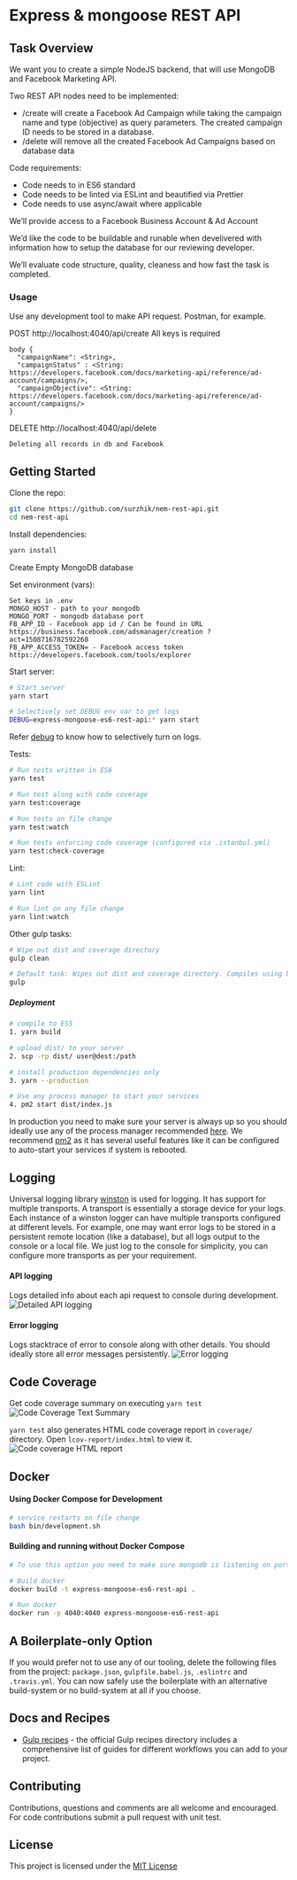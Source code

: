 # Express & mongoose REST API

## Task Overview

We want you to create a simple NodeJS backend, that will use MongoDB and Facebook Marketing API.

Two REST API nodes need to be implemented:

- /create will create a Facebook Ad Campaign while taking the campaign name and type (objective) as query parameters. The created campaign ID needs to be stored in a database.
- /delete will remove all the created Facebook Ad Campaigns based on database data

Code requirements:
- Code needs to in ES6 standard
- Code needs to be linted via ESLint and beautified via Prettier
- Code needs to use async/await where applicable

We’ll provide access to a Facebook Business Account & Ad Account

We’d like the code to be buildable and runable when develivered with information how to setup the database for our reviewing developer.

We’ll evaluate code structure, quality, cleaness and how fast the task is completed.

### Usage

Use any development tool to make API request. Postman, for example.

POST http://localhost:4040/api/create
All keys is required
```
body {
  "campaignName": <String>,
  "campaignStatus" : <String: https://developers.facebook.com/docs/marketing-api/reference/ad-account/campaigns/>,
  "campaignObjective": <String: https://developers.facebook.com/docs/marketing-api/reference/ad-account/campaigns/>
}
```

DELETE http://localhost:4040/api/delete
```
Deleting all records in db and Facebook
```

## Getting Started

Clone the repo:
```sh
git clone https://github.com/surzhik/nem-rest-api.git
cd nem-rest-api
```
Install dependencies:
```sh
yarn install
```
Create Empty MongoDB database

Set environment (vars):
```
Set keys in .env
MONGO_HOST - path to your mongodb
MONGO_PORT - mongodb database port 
FB_APP_ID - Facebook app id / Can be found in URL https://business.facebook.com/adsmanager/creation ?act=1508716782592268
FB_APP_ACCESS_TOKEN= - Facebook access token https://developers.facebook.com/tools/explorer

```

Start server:
```sh
# Start server
yarn start

# Selectively set DEBUG env var to get logs
DEBUG=express-mongoose-es6-rest-api:* yarn start
```
Refer [debug](https://www.npmjs.com/package/debug) to know how to selectively turn on logs.


Tests:
```sh
# Run tests written in ES6 
yarn test

# Run test along with code coverage
yarn test:coverage

# Run tests on file change
yarn test:watch

# Run tests enforcing code coverage (configured via .istanbul.yml)
yarn test:check-coverage
```

Lint:
```sh
# Lint code with ESLint
yarn lint

# Run lint on any file change
yarn lint:watch
```

Other gulp tasks:
```sh
# Wipe out dist and coverage directory
gulp clean

# Default task: Wipes out dist and coverage directory. Compiles using babel.
gulp
```

##### Deployment

```sh
# compile to ES5
1. yarn build

# upload dist/ to your server
2. scp -rp dist/ user@dest:/path

# install production dependencies only
3. yarn --production

# Use any process manager to start your services
4. pm2 start dist/index.js
```

In production you need to make sure your server is always up so you should ideally use any of the process manager recommended [here](http://expressjs.com/en/advanced/pm.html).
We recommend [pm2](http://pm2.keymetrics.io/) as it has several useful features like it can be configured to auto-start your services if system is rebooted.

## Logging

Universal logging library [winston](https://www.npmjs.com/package/winston) is used for logging. It has support for multiple transports.  A transport is essentially a storage device for your logs. Each instance of a winston logger can have multiple transports configured at different levels. For example, one may want error logs to be stored in a persistent remote location (like a database), but all logs output to the console or a local file. We just log to the console for simplicity, you can configure more transports as per your requirement.

#### API logging
Logs detailed info about each api request to console during development.
![Detailed API logging](https://cloud.githubusercontent.com/assets/4172932/12563354/f0a4b558-c3cf-11e5-9d8c-66f7ca323eac.JPG)

#### Error logging
Logs stacktrace of error to console along with other details. You should ideally store all error messages persistently.
![Error logging](https://cloud.githubusercontent.com/assets/4172932/12563361/fb9ef108-c3cf-11e5-9a58-3c5c4936ae3e.JPG)

## Code Coverage
Get code coverage summary on executing `yarn test`
![Code Coverage Text Summary](https://cloud.githubusercontent.com/assets/4172932/12827832/a0531e70-cba7-11e5-9b7c-9e7f833d8f9f.JPG)

`yarn test` also generates HTML code coverage report in `coverage/` directory. Open `lcov-report/index.html` to view it.
![Code coverage HTML report](https://cloud.githubusercontent.com/assets/4172932/12625331/571a48fe-c559-11e5-8aa0-f9aacfb8c1cb.jpg)

## Docker

#### Using Docker Compose for Development
```sh
# service restarts on file change
bash bin/development.sh
```

#### Building and running without Docker Compose
```bash
# To use this option you need to make sure mongodb is listening on port 27017

# Build docker 
docker build -t express-mongoose-es6-rest-api .

# Run docker
docker run -p 4040:4040 express-mongoose-es6-rest-api
```


## A Boilerplate-only Option

If you would prefer not to use any of our tooling, delete the following files from the project: `package.json`, `gulpfile.babel.js`, `.eslintrc` and `.travis.yml`. You can now safely use the boilerplate with an alternative build-system or no build-system at all if you choose.

## Docs and Recipes

* [Gulp recipes](https://github.com/gulpjs/gulp/tree/master/docs/recipes) - the official Gulp recipes directory includes a comprehensive list of guides for different workflows you can add to your project.

## Contributing

Contributions, questions and comments are all welcome and encouraged. For code contributions submit a pull request with unit test.

## License
This project is licensed under the [MIT License](https://github.com/kunalkapadia/express-mongoose-es6-rest-api/blob/master/LICENSE)



